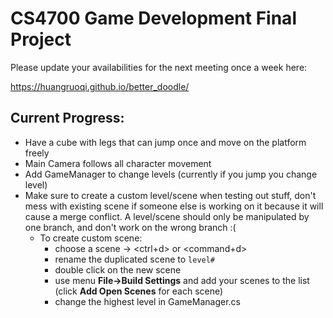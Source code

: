 # CS4700 Game Development Final Project
Please update your availabilities for the next meeting once a week here:

https://huangruoqi.github.io/better_doodle/
## Current Progress:
* Have a cube with legs that can jump once and move on the platform freely
* Main Camera follows all character movement
* Add GameManager to change levels (currently if you jump you change level)
* Make sure to create a custom level/scene when testing out stuff, don't mess with existing scene if someone else is working on it because it will cause a merge conflict. A level/scene should only be manipulated by one branch, and don't work on the wrong branch :(
    * To create custom scene: 
        * choose a scene -> <ctrl+d> or <command+d>
        * rename the duplicated scene to `level#`
        * double click on the new scene
        * use menu **File->Build Settings** and add your scenes to the list (click **Add Open Scenes** for each scene)
        * change the highest level in GameManager.cs


